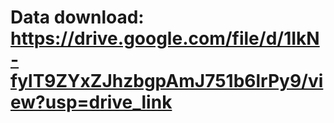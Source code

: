 # Data download: https://drive.google.com/file/d/1IkN-fylT9ZYxZJhzbgpAmJ751b6lrPy9/view?usp=drive_link
